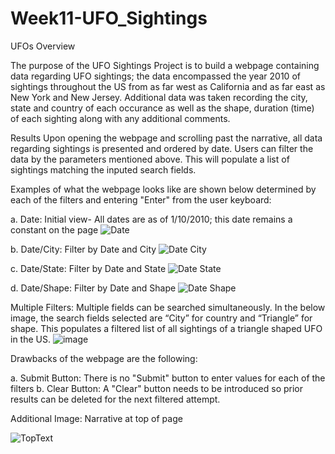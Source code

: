 # Week11-UFO_Sightings

UFOs
Overview

The purpose of the UFO Sightings Project is to build a webpage containing data regarding UFO sightings; the data encompassed the year 2010 of sightings throughout the US from as far west as California and as far east as New York and New Jersey. Additional data was taken recording the city, state and country of each occurance as well as the shape, duration (time) of each sighting along with any additional comments. 

Results
Upon opening the webpage and scrolling past the narrative, all data regarding sightings is presented and ordered by date. Users can filter the data by the parameters mentioned above.  This will populate a list of sightings matching the inputed search fields.

Examples of what the webpage looks like are shown below determined by each of the filters and entering "Enter" from the user keyboard:

a. Date: Initial view- All dates are as of 1/10/2010; this date remains a constant on the page
![Date](https://user-images.githubusercontent.com/101996041/175121049-05e8809a-7e3f-41bd-a029-602d0ec91264.png)

b. Date/City: Filter by Date and City
![Date City](https://user-images.githubusercontent.com/101996041/175121098-6bd4ab79-d6b1-4da9-b2d5-f9c578210e64.png)

c. Date/State: Filter by Date and State
![Date State](https://user-images.githubusercontent.com/101996041/175121154-e3fdd14d-1d2b-436f-97b1-73179209290b.png)

d. Date/Shape: Filter by Date and Shape
![Date Shape](https://user-images.githubusercontent.com/101996041/175121199-83a63291-d20c-4894-a119-f8361bccf6d3.png)

Multiple Filters: Multiple fields can be searched simultaneously. In the below image, the search fields selected are “City” for country and “Triangle” for shape. This populates a filtered list of all sightings of a triangle shaped UFO in the US.
![image](https://user-images.githubusercontent.com/101996041/175121676-ee46ba81-8ec0-4e17-b358-1361061d6f86.png)



Drawbacks of the webpage are the following: 

a. Submit Button: There is no "Submit" button to enter values for each of the filters
b. Clear Button: A "Clear" button needs to be introduced so prior results can be deleted for the next filtered attempt. 


Additional Image: Narrative at top of page

![TopText](https://user-images.githubusercontent.com/101996041/175121819-9b9a36e4-f934-4d7d-881a-d22eefa58818.png)












